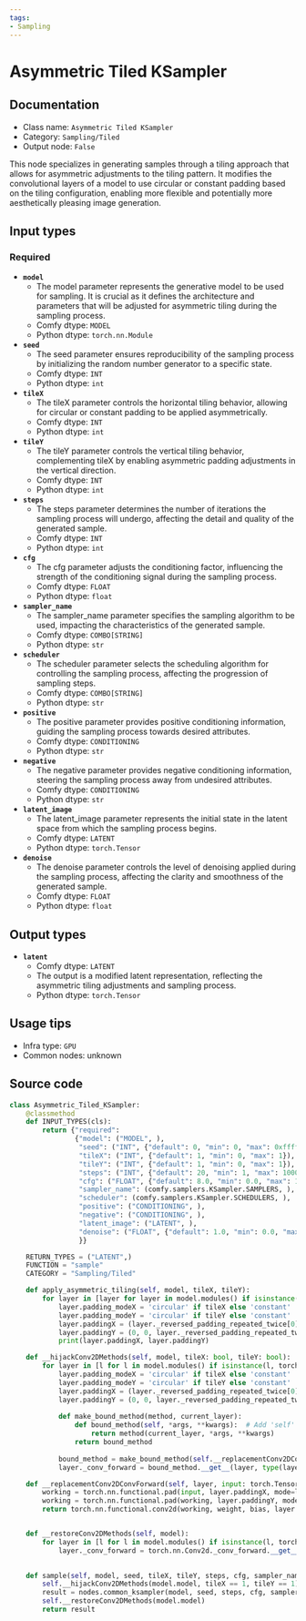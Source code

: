 ```yaml
---
tags:
- Sampling
---
```


# Asymmetric Tiled KSampler
## Documentation
- Class name: `Asymmetric Tiled KSampler`
- Category: `Sampling/Tiled`
- Output node: `False`

This node specializes in generating samples through a tiling approach that allows for asymmetric adjustments to the tiling pattern. It modifies the convolutional layers of a model to use circular or constant padding based on the tiling configuration, enabling more flexible and potentially more aesthetically pleasing image generation.
## Input types
### Required
- **`model`**
    - The model parameter represents the generative model to be used for sampling. It is crucial as it defines the architecture and parameters that will be adjusted for asymmetric tiling during the sampling process.
    - Comfy dtype: `MODEL`
    - Python dtype: `torch.nn.Module`
- **`seed`**
    - The seed parameter ensures reproducibility of the sampling process by initializing the random number generator to a specific state.
    - Comfy dtype: `INT`
    - Python dtype: `int`
- **`tileX`**
    - The tileX parameter controls the horizontal tiling behavior, allowing for circular or constant padding to be applied asymmetrically.
    - Comfy dtype: `INT`
    - Python dtype: `int`
- **`tileY`**
    - The tileY parameter controls the vertical tiling behavior, complementing tileX by enabling asymmetric padding adjustments in the vertical direction.
    - Comfy dtype: `INT`
    - Python dtype: `int`
- **`steps`**
    - The steps parameter determines the number of iterations the sampling process will undergo, affecting the detail and quality of the generated sample.
    - Comfy dtype: `INT`
    - Python dtype: `int`
- **`cfg`**
    - The cfg parameter adjusts the conditioning factor, influencing the strength of the conditioning signal during the sampling process.
    - Comfy dtype: `FLOAT`
    - Python dtype: `float`
- **`sampler_name`**
    - The sampler_name parameter specifies the sampling algorithm to be used, impacting the characteristics of the generated sample.
    - Comfy dtype: `COMBO[STRING]`
    - Python dtype: `str`
- **`scheduler`**
    - The scheduler parameter selects the scheduling algorithm for controlling the sampling process, affecting the progression of sampling steps.
    - Comfy dtype: `COMBO[STRING]`
    - Python dtype: `str`
- **`positive`**
    - The positive parameter provides positive conditioning information, guiding the sampling process towards desired attributes.
    - Comfy dtype: `CONDITIONING`
    - Python dtype: `str`
- **`negative`**
    - The negative parameter provides negative conditioning information, steering the sampling process away from undesired attributes.
    - Comfy dtype: `CONDITIONING`
    - Python dtype: `str`
- **`latent_image`**
    - The latent_image parameter represents the initial state in the latent space from which the sampling process begins.
    - Comfy dtype: `LATENT`
    - Python dtype: `torch.Tensor`
- **`denoise`**
    - The denoise parameter controls the level of denoising applied during the sampling process, affecting the clarity and smoothness of the generated sample.
    - Comfy dtype: `FLOAT`
    - Python dtype: `float`
## Output types
- **`latent`**
    - Comfy dtype: `LATENT`
    - The output is a modified latent representation, reflecting the asymmetric tiling adjustments and sampling process.
    - Python dtype: `torch.Tensor`
## Usage tips
- Infra type: `GPU`
- Common nodes: unknown


## Source code
```python
class Asymmetric_Tiled_KSampler:
    @classmethod
    def INPUT_TYPES(cls):
        return {"required":
                {"model": ("MODEL", ),
                 "seed": ("INT", {"default": 0, "min": 0, "max": 0xffffffffffffffff}),
                 "tileX": ("INT", {"default": 1, "min": 0, "max": 1}),
                 "tileY": ("INT", {"default": 1, "min": 0, "max": 1}),
                 "steps": ("INT", {"default": 20, "min": 1, "max": 10000}),
                 "cfg": ("FLOAT", {"default": 8.0, "min": 0.0, "max": 100.0}),
                 "sampler_name": (comfy.samplers.KSampler.SAMPLERS, ),
                 "scheduler": (comfy.samplers.KSampler.SCHEDULERS, ),
                 "positive": ("CONDITIONING", ),
                 "negative": ("CONDITIONING", ),
                 "latent_image": ("LATENT", ),
                 "denoise": ("FLOAT", {"default": 1.0, "min": 0.0, "max": 1.0, "step": 0.01}),
                 }}

    RETURN_TYPES = ("LATENT",)
    FUNCTION = "sample"
    CATEGORY = "Sampling/Tiled"

    def apply_asymmetric_tiling(self, model, tileX, tileY):
        for layer in [layer for layer in model.modules() if isinstance(layer, torch.nn.Conv2d)]:
            layer.padding_modeX = 'circular' if tileX else 'constant'
            layer.padding_modeY = 'circular' if tileY else 'constant'
            layer.paddingX = (layer._reversed_padding_repeated_twice[0], layer._reversed_padding_repeated_twice[1], 0, 0)
            layer.paddingY = (0, 0, layer._reversed_padding_repeated_twice[2], layer._reversed_padding_repeated_twice[3])
            print(layer.paddingX, layer.paddingY)

    def __hijackConv2DMethods(self, model, tileX: bool, tileY: bool):
        for layer in [l for l in model.modules() if isinstance(l, torch.nn.Conv2d)]:
            layer.padding_modeX = 'circular' if tileX else 'constant'
            layer.padding_modeY = 'circular' if tileY else 'constant'
            layer.paddingX = (layer._reversed_padding_repeated_twice[0], layer._reversed_padding_repeated_twice[1], 0, 0)
            layer.paddingY = (0, 0, layer._reversed_padding_repeated_twice[2], layer._reversed_padding_repeated_twice[3])
            
            def make_bound_method(method, current_layer):
                def bound_method(self, *args, **kwargs):  # Add 'self' here
                    return method(current_layer, *args, **kwargs)
                return bound_method
                
            bound_method = make_bound_method(self.__replacementConv2DConvForward, layer)
            layer._conv_forward = bound_method.__get__(layer, type(layer))

    def __replacementConv2DConvForward(self, layer, input: torch.Tensor, weight: torch.Tensor, bias: Optional[torch.Tensor]):
        working = torch.nn.functional.pad(input, layer.paddingX, mode=layer.padding_modeX)
        working = torch.nn.functional.pad(working, layer.paddingY, mode=layer.padding_modeY)
        return torch.nn.functional.conv2d(working, weight, bias, layer.stride, (0, 0), layer.dilation, layer.groups)


    def __restoreConv2DMethods(self, model):
        for layer in [l for l in model.modules() if isinstance(l, torch.nn.Conv2d)]:
            layer._conv_forward = torch.nn.Conv2d._conv_forward.__get__(layer, torch.nn.Conv2d)
            

    def sample(self, model, seed, tileX, tileY, steps, cfg, sampler_name, scheduler, positive, negative, latent_image, denoise=1.0):
        self.__hijackConv2DMethods(model.model, tileX == 1, tileY == 1)
        result = nodes.common_ksampler(model, seed, steps, cfg, sampler_name, scheduler, positive, negative, latent_image, denoise=denoise)
        self.__restoreConv2DMethods(model.model)
        return result

```
